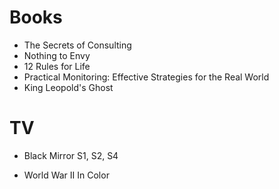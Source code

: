 # Books

+ The Secrets of Consulting
+ Nothing to Envy
+ 12 Rules for Life
+ Practical Monitoring: Effective Strategies for the Real World
+ King Leopold's Ghost

# TV

+ Black Mirror S1, S2, S4
* World War II In Color
